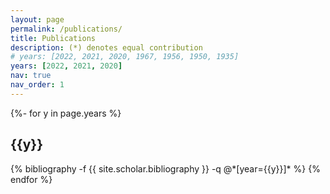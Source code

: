 ```yaml
---
layout: page
permalink: /publications/
title: Publications
description: (*) denotes equal contribution
# years: [2022, 2021, 2020, 1967, 1956, 1950, 1935]
years: [2022, 2021, 2020]
nav: true
nav_order: 1
---
```

<!-- _pages/publications.md -->
<div class="publications">

{%- for y in page.years %}
  <h2 class="year">{{y}}</h2>
  {% bibliography -f {{ site.scholar.bibliography }} -q @*[year={{y}}]* %}
{% endfor %}

</div>
